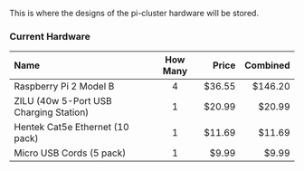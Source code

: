 This is where the designs of the pi-cluster hardware will be stored.

### Current Hardware

| Name                                   | How Many | Price  | Combined |
|:-------------------------------------- |:--------:| ------:| --------:|
| Raspberry Pi 2 Model B                 | 4        | $36.55 |  $146.20 |
| ZILU (40w 5-Port USB Charging Station) | 1        | $20.99 |   $20.99 |
| Hentek Cat5e Ethernet (10 pack)        | 1        | $11.69 |   $11.69 |
| Micro USB Cords (5 pack)               | 1        |  $9.99 |    $9.99 |
